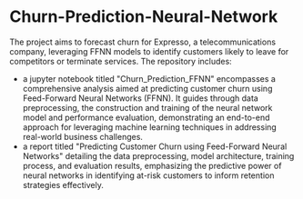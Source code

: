 # Churn-Prediction-Neural-Network

The project aims to forecast churn for Expresso, a telecommunications company, leveraging FFNN models to identify customers likely to leave for competitors or terminate services. The repository includes:
- a jupyter notebook titled "Churn_Prediction_FFNN" encompasses a comprehensive analysis aimed at predicting customer churn using Feed-Forward Neural Networks (FFNN). It guides through data preprocessing, the construction and training of the neural network model and performance evaluation, demonstrating an end-to-end approach for leveraging machine learning techniques in addressing real-world business challenges.
- a report titled "Predicting Customer Churn using Feed-Forward Neural Networks" detailing the data preprocessing, model architecture, training process, and evaluation results, emphasizing the predictive power of neural networks in identifying at-risk customers to inform retention strategies effectively.
